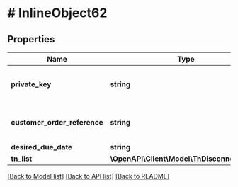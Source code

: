 # # InlineObject62

## Properties

Name | Type | Description | Notes
------------ | ------------- | ------------- | -------------
**private_key** | **string** | API key required to validate your application | [optional]
**customer_order_reference** | **string** | Alphanumeric order reference name | [optional]
**desired_due_date** | **string** |  | [optional]
**tn_list** | [**\OpenAPI\Client\Model\TnDisconnectTnList**](TnDisconnectTnList.md) |  | [optional]

[[Back to Model list]](../../README.md#models) [[Back to API list]](../../README.md#endpoints) [[Back to README]](../../README.md)
